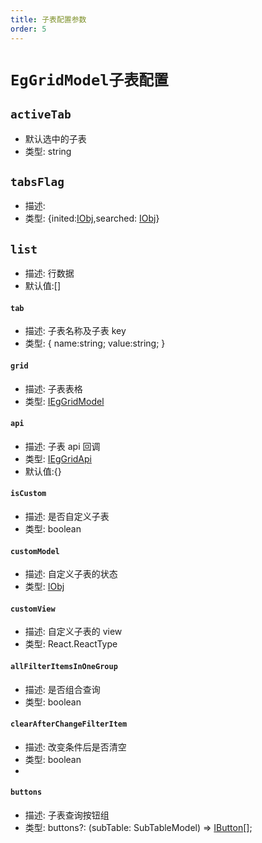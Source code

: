 ```yaml
---
title: 子表配置参数
order: 5
---
```

# `EgGridModel子表配置`
## `activeTab`

- 默认选中的子表
- 类型: string

## `tabsFlag`

- 描述:
- 类型: {inited:[IObj](./ieg-grid-types#IObj),searched: [IObj](./ieg-grid-types#IObj)}

## `list`

- 描述: 行数据
- 默认值:[]

#### `tab`

- 描述: 子表名称及子表 key
- 类型: { name:string; value:string; }

#### `grid`

- 描述: 子表表格
- 类型: [IEgGridModel](./ieg-grid-model#columns)

#### `api`

- 描述: 子表 api 回调
- 类型: [IEgGridApi](./ieg-grid-api#onRowClick)
- 默认值:{}

#### `isCustom`

- 描述: 是否自定义子表
- 类型: boolean

#### `customModel`

- 描述: 自定义子表的状态
- 类型: [IObj](./ieg-grid-types#IObj)

#### `customView`

- 描述: 自定义子表的 view
- 类型: React.ReactType

#### `allFilterItemsInOneGroup`

- 描述: 是否组合查询
- 类型: boolean

#### `clearAfterChangeFilterItem`

- 描述: 改变条件后是否清空
- 类型: boolean
-

#### `buttons`

- 描述: 子表查询按钮组
- 类型: buttons?: (subTable: SubTableModel) => [IButton](../permission#主表按钮配置项)[];
